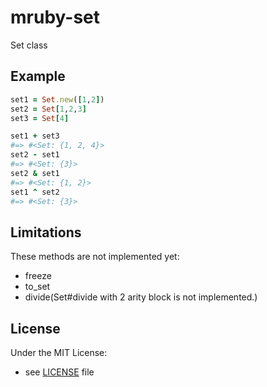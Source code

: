 # mruby-set

Set class

## Example

```ruby
set1 = Set.new([1,2])
set2 = Set[1,2,3]
set3 = Set[4]

set1 + set3
#=> #<Set: {1, 2, 4}>
set2 - set1
#=> #<Set: {3}>
set2 & set1
#=> #<Set: {1, 2}>
set1 ^ set2
#=> #<Set: {3}>
```

## Limitations

These methods are not implemented yet:

- freeze
- to_set
- divide(Set#divide with 2 arity block is not implemented.)

## License

Under the MIT License:

- see [LICENSE](LICENSE) file
